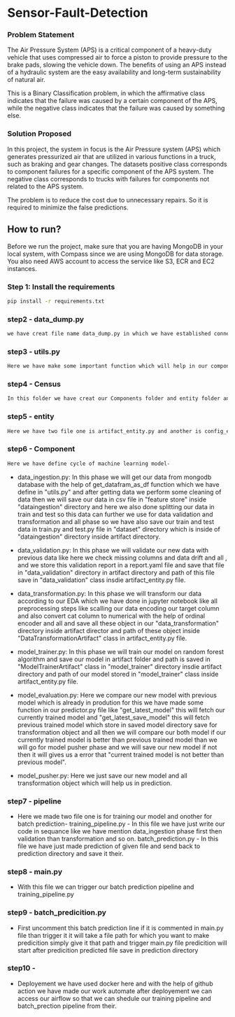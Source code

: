 # Sensor-Fault-Detection

### Problem Statement
The Air Pressure System (APS) is a critical component of a heavy-duty vehicle that uses compressed air to force a piston to provide pressure to the brake pads, slowing the vehicle down. The benefits of using an APS instead of a hydraulic system are the easy availability and long-term sustainability of natural air.

This is a Binary Classification problem, in which the affirmative class indicates that the failure was caused by a certain component of the APS, while the negative class
indicates that the failure was caused by something else.

### Solution Proposed 
In this project, the system in focus is the Air Pressure system (APS) which generates pressurized air that are utilized in various functions in a truck, such as braking and gear changes. The datasets positive class corresponds to component failures for a specific component of the APS system. The negative class corresponds to trucks with failures for components not related to the APS system.

The problem is to reduce the cost due to unnecessary repairs. So it is required to minimize the false predictions.

## How to run?
Before we run the project, make sure that you are having MongoDB in your local system, with Compass since we are using MongoDB for data storage. You also need AWS account to access the service like S3, ECR and EC2 instances.

### Step 1: Install the requirements
```bash
pip install -r requirements.txt
```
### step2 - data_dump.py
```bash
we have creat file name data_dump.py in which we have established connection with mongodb database and dump data in database.
```

### step3 - utils.py
```bash
Here we have make some important function which will help in our component part.
```

### step4 - Census 
```bash
In this folder we have creat our Components folder and entity folder and pipeline folder.
```

### step5 - entity
```bash
Here we have two file one is artifact_entity.py and another is config_entity.py config_entity.py - Here we store some important input like what all input it takes while initiating our class example in data_ingestion.py file it will take training_pipeline class which help us to make artifact directory in current directory and also store some pre define path. artifact_entity.py - Here we store output of our component files like generally we store file path and all here.
```

### step6 - Component
```bash
Here we have define cycle of machine learning model-
```

* data_ingestion.py: In this phase we will get our data from mongodb database with the help of get_datafram_as_df function which we have define in "utils.py" and after getting data we perform some cleaning of data then we will save our data in csv file in "feature store" inside "dataingestion" directory and here we also done splitting our data in train and test so this data can further we use for data validation and transformation and all phase so we have also save our train and test data in train.py and test.py file in "dataset" directory which is inside of "dataingestion" directory inside artifact directory.


* data_validation.py: In this phase we will validate our new data with previous data like here we check missing columns and data drift and all , and we store this validation report in a report.yaml file and save that file in "data_validation" directory in artifact directory and path of this file save in "data_validation" class insdie artifact_entity.py file.

* data_transformation.py: In this phase we will transform our data according to our EDA which we have done in jupyter notebook like all preprocessing steps like scalling our data encoding our target column and also convert cat column to numerical with the help of ordinal encoder and all and save all these object in our "data_transformation" directory inside artifact director and path of these object inside "DataTransformationArtifact" class in artifact_entity.py file.

* model_trainer.py: In this phase we will train our model on random forest algorithm and save our model in artifact folder and path is saved in "ModelTrainerArtifact" class in "model_trainer" directory insdie artifact directory and path of our model stored in "model_trainer" class inside artifact_entity.py file.

* model_evaluation.py: Here we compare our new model with previous model which is already in prodution for this we have made some function in our predictor.py file like "get_latest_model" this will fetch our currently trained model and "get_latest_save_model" this will fetch previous trained model which store in saved model directory save for transformation object and all then we will compare our both model if our currently trained model is better than previous trained model than we will go for model pusher phase and we will save our new model if not then it will gives us a error that "current trained model is not better than previous model".

* model_pusher.py: Here we just save our new model and all transformation object which will help us in prediction.

### step7 - pipeline
* Here we made two file one is for training our model and onother for batch prediction- training_pipeline.py - In this file we have just write our code in sequance like we have mention data_ingestion phase first then validation than transformation and so on. batch_prediction.py - In this file we have just made prediction of given file and send back to prediction directory and save it their.

### step8 - main.py
* With this file we can trigger our batch prediction pipeline and training_pipeline.py

### step9 - batch_predicition.py
* First uncomment this batch prediction line if it is commented in main.py file than trigger it it will take a file path for which you want to make predicition simply give it that path and trigger main.py file predicition will start after predicition predicted file save in prediction directory

### step10 - 
* Deployement we have used docker here and with the help of github action we have made our work automate after deployement we can access our airflow so that we can shedule our training pipeline and batch_prection pipeline from their.
